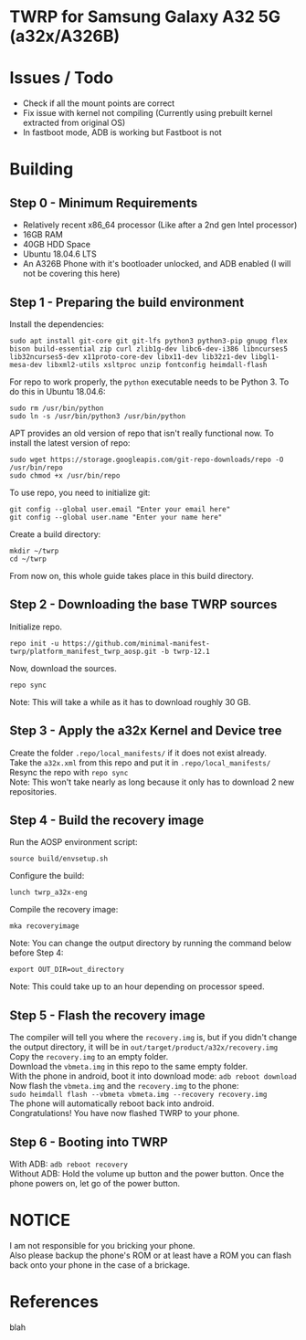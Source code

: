 # TWRP for Samsung Galaxy A32 5G (a32x/A326B)

# Issues / Todo
- Check if all the mount points are correct
- Fix issue with kernel not compiling (Currently using prebuilt kernel extracted from original OS)
- In fastboot mode, ADB is working but Fastboot is not

# Building
## Step 0 - Minimum Requirements
- Relatively recent x86_64 processor (Like after a 2nd gen Intel processor)
- 16GB RAM
- 40GB HDD Space
- Ubuntu 18.04.6 LTS
- An A326B Phone with it's bootloader unlocked, and ADB enabled (I will not be covering this here)

## Step 1 - Preparing the build environment
Install the dependencies:
```
sudo apt install git-core git git-lfs python3 python3-pip gnupg flex bison build-essential zip curl zlib1g-dev libc6-dev-i386 libncurses5 lib32ncurses5-dev x11proto-core-dev libx11-dev lib32z1-dev libgl1-mesa-dev libxml2-utils xsltproc unzip fontconfig heimdall-flash
```

For repo to work properly, the ```python``` executable needs to be Python 3. To do this in Ubuntu 18.04.6:
```
sudo rm /usr/bin/python
sudo ln -s /usr/bin/python3 /usr/bin/python
```

APT provides an old version of repo that isn't really functional now. To install the latest version of repo:
```
sudo wget https://storage.googleapis.com/git-repo-downloads/repo -O /usr/bin/repo
sudo chmod +x /usr/bin/repo
```

To use repo, you need to initialize git:
```
git config --global user.email "Enter your email here"
git config --global user.name "Enter your name here"
```

Create a build directory:
```
mkdir ~/twrp
cd ~/twrp
```
From now on, this whole guide takes place in this build directory.

## Step 2 - Downloading the base TWRP sources
Initialize repo.
```
repo init -u https://github.com/minimal-manifest-twrp/platform_manifest_twrp_aosp.git -b twrp-12.1
```

Now, download the sources.
```
repo sync
```
Note: This will take a while as it has to download roughly 30 GB.

## Step 3 - Apply the a32x Kernel and Device tree
Create the folder ```.repo/local_manifests/``` if it does not exist already. <br>
Take the ```a32x.xml``` from this repo and put it in ```.repo/local_manifests/``` <br>
Resync the repo with ```repo sync``` <br>
Note: This won't take nearly as long because it only has to download 2 new repositories.

## Step 4 - Build the recovery image
Run the AOSP environment script:
```
source build/envsetup.sh
```

Configure the build:
```
lunch twrp_a32x-eng
```

Compile the recovery image:
```
mka recoveryimage
```

Note: You can change the output directory by running the command below before Step 4:
```
export OUT_DIR=out_directory
```

Note: This could take up to an hour depending on processor speed.

## Step 5 - Flash the recovery image
The compiler will tell you where the ```recovery.img``` is, but if you didn't change the output directory, it will be in ```out/target/product/a32x/recovery.img``` <br>
Copy the ```recovery.img``` to an empty folder. <br>
Download the ```vbmeta.img``` in this repo to the same empty folder. <br>
With the phone in android, boot it into download mode: ```adb reboot download``` <br>
Now flash the ```vbmeta.img``` and the ```recovery.img``` to the phone: <br>
```sudo heimdall flash --vbmeta vbmeta.img --recovery recovery.img``` <br>
The phone will automatically reboot back into android. <br>
Congratulations! You have now flashed TWRP to your phone.

## Step 6 - Booting into TWRP
With ADB: ```adb reboot recovery``` <br>
Without ADB: Hold the volume up button and the power button. Once the phone powers on, let go of the power button.

# NOTICE
I am not responsible for you bricking your phone. <br>
Also please backup the phone's ROM or at least have a ROM you can flash back onto your phone in the case of a brickage.

# References
blah
